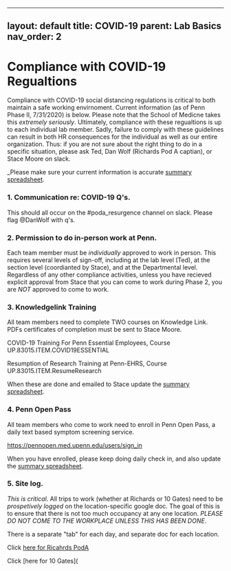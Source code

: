 
---
layout: default
title: COVID-19 
parent: Lab Basics
nav_order: 2
---


# Compliance with COVID-19 Regualtions #

Compliance with COVID-19 social distancing regulations is critical to both maintain a safe working envirnoment.  Current information (as of Penn Phase II, 7/31/2020) is below.  Please note that the School of Medicne takes this _extremely seriously_.  Ultimately, compliance with these regualtions is up to each individual lab member.  Sadly, failure to comply with these guidelines can result in both HR consequences for the individual as well as our entire organization.  Thus: if you are not sure about the right thing to do in a specific situation, please ask Ted, Dan Wolf (Richards Pod A captian), or Stace Moore on slack.

_Please make sure your current information is accurate [summary spreadsheet](https://docs.google.com/spreadsheets/d/1urO9Ds-GFc9pHnsircfhkd4RW4TP16opleP_ARyo3gU/edit#gid=0). 

### 1.  Communication re: COVID-19 Q's.

This should all occur on the #poda_resurgence channel on slack.  Please flag @DanWolf with q's.



### 2. Permission to do in-person work at Penn.  

Each team member must be _individually_ approved to work in person.  This requires several levels of sign-off, including at the lab level (Ted), at the section level (coordianted by Stace), and at the Departmental level. Regardless of any other compliance activities, unless you have recieved explicit approval from Stace that you can come to work during Phase 2, you are _NOT_ approved to come to work.  

### 3. Knowledgelink Training

All team members need to complete TWO courses on Knowledge Link. PDFs certificates of completion must be sent to Stace Moore.

COVID-19 Training For Penn Essential Employees, Course UP.83015.ITEM.COVID19ESSENTIAL

Resumption of Research Training at Penn-EHRS,  Course UP.83015.ITEM.ResumeResearch

When these are done and emailed to Stace update the [summary spreadsheet](https://docs.google.com/spreadsheets/d/1urO9Ds-GFc9pHnsircfhkd4RW4TP16opleP_ARyo3gU/edit#gid=0). 

### 4.  Penn Open Pass

All team members who come to work need to enroll in Penn Open Pass, a daily text based symptom screening service.

https://pennopen.med.upenn.edu/users/sign_in

When you have enrolled, please keep doing daily check in, and also update the [summary spreadsheet](https://docs.google.com/spreadsheets/d/1urO9Ds-GFc9pHnsircfhkd4RW4TP16opleP_ARyo3gU/edit#gid=0). 


### 5.  Site log.

_This is critical_.  All trips to work (whether at Richards or 10 Gates) need to be _prospetively logged_ on the location-specific google doc.  The goal of this is to ensure that there is not too much occupancy at any one location. *PLEASE DO NOT COME TO THE WORKPLACE UNLESS THIS HAS BEEN DONE*.

There is a separate "tab" for each day, and separate doc for each location.

Click [here for Ricahrds PodA](https://docs.google.com/spreadsheets/d/1udVy6YoQ0-ZvvA_VcaVh0kjE6KvWBalCHFoum_bYwJU/edit#gid=1436285191)

Click [here for 10 Gates](
